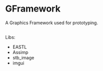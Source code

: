 # GFramework
A Graphics Framework used for prototyping.


## 
Libs:
- EASTL
- Assimp
- stb_image
- imgui

